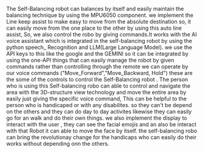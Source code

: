 The Self-Balancing robot can balances by itself and easily maintain the balancing technique by using the MPU6050 component. we implement the Line keep assist to make easy to move from the absolute destination so, it 
can easily move from the one place to the other by using this auto line assist, So, we also control the robo by giving commands.It works with the AI voice assistant which is integrated in the self-balancing robot by 
using the python speech_ Recognition and LLM(Large Language Model). we use the API keys to this like the google and the GEMINI so it can be integrated by using the one-API things that can easily manage the robot by 
given commands rather than controlling through the remote we can operate by our voice commands ("Move_Forward","Move_Backward, Hold") these are the some of the controls to control the Self-Balancing robot .
The person who is using this Self-balancing robo can able to control and navigate the area with the 3D-structure view technology and move the entire area by easily just giving the specific voice command, This can be helpful to the 
person who is handicaped or with any disabilites. so they can't be depend on the others and they can do day to day activites likewise they can easily go for an walk and do their own things. we also implement the 
display to interact with the user , they can see the facial  emojis and an also be interact with that Robot it can able to move the face by itself. the self-balancing robo can bring the revolutionay change for the 
handicaps who can easily do their works without depending onn the others.

